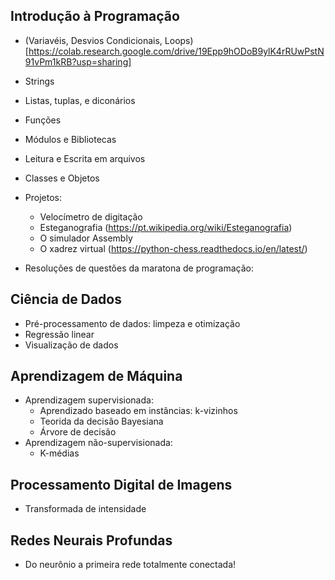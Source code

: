 ## Introdução à Programação

- (Variavéis, Desvios Condicionais, Loops)[https://colab.research.google.com/drive/19Epp9hODoB9ylK4rRUwPstN91vPm1kRB?usp=sharing]
- Strings
- Listas, tuplas, e diconários
- Funções
- Módulos e Bibliotecas
- Leitura e Escrita em arquivos
- Classes e Objetos

- Projetos:
  - Velocímetro de digitação
  - Esteganografia (https://pt.wikipedia.org/wiki/Esteganografia)
  - O simulador Assembly
  - O xadrez virtual (https://python-chess.readthedocs.io/en/latest/)
- Resoluções de questões da maratona de programação:

## Ciência de Dados

- Pré-processamento de dados: limpeza e otimização
- Regressão linear
- Visualização de dados


## Aprendizagem de Máquina

- Aprendizagem supervisionada:
  - Aprendizado baseado em instâncias: k-vizinhos
  - Teorida da decisão Bayesiana
  - Árvore de decisão
- Aprendizagem não-supervisionada:
  - K-médias 

## Processamento Digital de Imagens

- Transformada de intensidade

## Redes Neurais Profundas

- Do neurônio a primeira rede totalmente conectada! 
